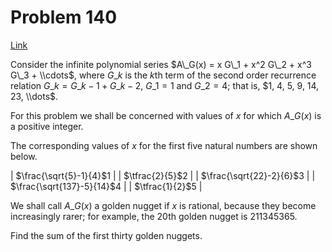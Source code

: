 # Problem 140

[Link](https://projecteuler.net/problem=140)

Consider the infinite polynomial series $A\_G(x) = x G\_1 + x^2 G\_2 + x^3 G\_3 + \\cdots$, where $G\_k$ is the $k$th term of the second order recurrence relation $G\_k = G\_{k-1} + G\_{k-2}$, $G\_1 = 1$ and $G\_2 = 4$; that is, $1, 4, 5, 9, 14, 23, \\dots$.

For this problem we shall be concerned with values of $x$ for which $A\_G(x)$ is a positive integer.

The corresponding values of $x$ for the first five natural numbers are shown below.

| $\frac{\sqrt{5}-1}{4}$$1$    |
| $\tfrac{2}{5}$$2$            |
| $\frac{\sqrt{22}-2}{6}$$3$   |
| $\frac{\sqrt{137}-5}{14}$$4$ |
| $\tfrac{1}{2}$$5$            |

We shall call $A\_G(x)$ a golden nugget if $x$ is rational, because they become increasingly rarer; for example, the $20$th golden nugget is $211345365$.

Find the sum of the first thirty golden nuggets.
